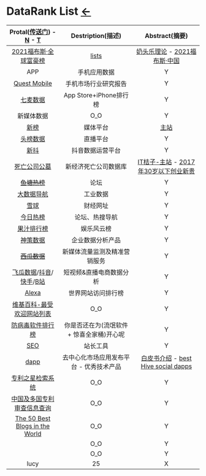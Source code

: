 <style type="text/css">
#content {margin-left: 2%;}
#content table {width:1300px;}
</style>

# DataRank List [←](index.md)

| Protal([传送门](../navigation.md)) - [N](../Library/synthesize.md) - [T](TorrentKitty.md) | Destription(描述) | Abstract(摘要) |
|:---:|:---:|:---:|
| [2021福布斯·全球富豪榜](https://www.forbeschina.com/lists/1757) | [lists](https://www.forbeschina.com/lists) | [奶头乐理论](https://wiki.mbalib.com/wiki/奶头乐理论) - [2021福布斯·中国](https://www.forbeschina.com/lists/1774) |
| APP | 手机应用数据 | Y |
| [Quest Mobile](https://www.questmobile.com.cn/research/report-new) | 手机市场行业研究报告 | Y |
| [七麦数据](https://www.qimai.cn/rank) | App Store+iPhone排行榜 | Y |
| 新媒体数据 | O_O | Y |
| [新榜](https://www.newrank.cn/public/info/list.html?period=day&type=data) | 媒体平台 | [主站](https://newrank.cn/) |
| [头榜数据](http://www.toubang.tv/anchor/mutile.html) | 直播平台 | Y |
| [新抖](https://xd.newrank.cn/home/index) | 抖音数据运营平台 | Y |
| [死亡公司公墓](https://itjuzi.com/deathCompany) | 新经济死亡公司数据库 | [IT桔子-主站](https://itjuzi.com/) - [2017年30岁以下创业新贵](https://itjuzi.com/addedDataRankInfo?id=24&type=4&isExit=1) |
| ~~[鱼塘热榜](https://mo.fish/)~~ | 论坛 | Y |
| [大数据导航](http://hao.199it.com/) | 工业数据 | Y |
| [雪球](https://xueqiu.com/dh) | 财经网址 | Y |
| [今日热榜](https://tophub.today/) | 论坛、热搜导航 | Y |
| [果汁排行榜](http://guozhivip.com/rank/) | 娱乐风云榜 | Y |
| [神策数据](https://www.sensorsdata.cn/demo/demo.html) | 企业数据分析产品 | Y |
| ~~[西瓜数据](https://data.xiguaji.com/)~~ | 新媒体流量监测及精准营销服务 | Y |
| [飞瓜数据](https://www.feigua.cn/)/[抖音](https://dy.feigua.cn/?chl=feigua2)/[快手](https://ks.feigua.cn/Member#/StaticPage/Workbench)/[B站](http://bz.feigua.cn/member#/Member/WorkBench) | 短视频&直播电商数据分析 | Y |
| [Alexa](https://www.alexa.com/topsites) | 世界网站访问排行榜 | Y |
| [维基百科-最受欢迎网站列表](https://zh.wikipedia.org/wiki/%E6%9C%80%E5%8F%97%E6%AC%A2%E8%BF%8E%E7%BD%91%E7%AB%99%E5%88%97%E8%A1%A8) | O_O | Y |
| [防病毒软件排行榜](https://www.antivirussoftwareguide.com/best-free-antivirus) | 你是否还在为(流氓软件 + 惊喜全家桶)开心呢 | Y |
| [SEO](https://www.aizhan.com/cha/www.icantv.cn/) | 站长工具 | Y |
| [dapp](https://www.dapp.com/) | 去中心化市场应用发布平台 - 优秀技术产品 | [白皮书介绍](https://www.dapp.com/token/Dapp_WhitePaper_cn.pdf) - [best Hive social dapps](https://www.dapp.com/store/hive-social) |
| [专利之星检索系统](http://www.patentstar.cn/frmLogin.aspx) | O_O | Y |
| [中国及多国专利审查信息查询](http://cpquery.cnipa.gov.cn/) | O_O | Y |
| [The 50 Best Blogs in the World](https://detailed.com/50/) | O_O | Y |
| []() | O_O | Y |
| []() | O_O | Y |
| lucy | 25 | X |
